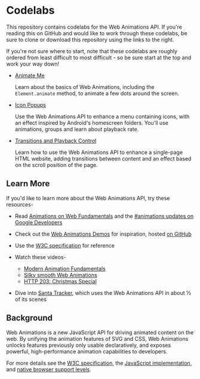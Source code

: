 # Codelabs

This repository contains codelabs for the Web Animations API. If you're reading this on GitHub and would like to work through these codelabs, be sure to clone or download this repository using the links to the right.

If you're not sure where to start, note that these codelabs are roughly ordered from least difficult to most difficult - so be sure start at the top and work your way down!

* [Animate Me](animateme)

  Learn about the basics of Web Animations, including the `Element.animate` method, to animate a few dots around the screen.

* [Icon Popups](iconpopups)

  Use the Web Animations API to enhance a menu containing icons, with an effect inspired by Android's homescreen folders. You'll use animations, groups and learn about playback rate.

* [Transitions and Playback Control](io2015)

  Learn how to use the Web Animations API to enhance a single-page HTML website, adding transitions between content and an effect based on the scroll position of the page.

## Learn More

If you'd like to learn more about the Web Animations API, try these resources-

* Read [Animations on Web Fundamentals](https://developers.google.com/web/fundamentals/look-and-feel/animations) and the [#animations updates on Google Developers](https://developers.google.com/web/updates/tags/animations)

* Check out the [Web Animations Demos](http://web-animations.github.io/web-animations-demos/) for inspiration, hosted [on GitHub](https://github.com/web-animations/web-animations-demos)

* Use the [W3C specification](https://w3c.github.io/web-animations/) for reference

* Watch these videos-
  * [Modern Animation Fundamentals](https://www.youtube.com/watch?v=WaNoqBAp8NI)
  * [Silky smooth Web Animations](https://www.youtube.com/watch?v=ep0_0W0qWsc)
  * [HTTP 203: Christmas Special](https://www.youtube.com/watch?v=tNgBQC9qMP4)

* Dive into [Santa Tracker](https://github.com/google/santa-tracker-web), which uses the Web Animations API in about ⅓ of its scenes

## Background

Web Animations is a new JavaScript API for driving animated content on the web. By unifying the animation features of SVG and CSS, Web Animations unlocks features previously only usable declaratively, and exposes powerful, high-performance animation capabilities to developers.

For more details see the [W3C specification](http://w3c.github.io/web-animations/), the [JavaScript implementation](https://github.com/web-animations/web-animations-js), and [native browser support levels](http://caniuse.com/#feat=web-animation).

